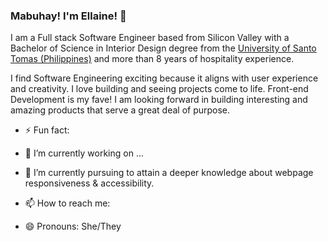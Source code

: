 ### Mabuhay! I'm Ellaine! 👋

I am a Full stack Software Engineer based from Silicon Valley with a Bachelor of Science in Interior Design degree from the [University of Santo Tomas (Philippines)](http://www.ust.edu.ph/academics/programs/bachelor-of-science-in-interior-design/) and more than 8 years of hospitality experience. 

I find Software Engineering exciting because it aligns with user experience and creativity. I love building and seeing projects come to life. Front-end Development is my fave! I am looking forward in building interesting and amazing products that serve a great deal of purpose.

- ⚡ Fun fact:

- 🔭 I’m currently working on ...

- 🌱 I’m currently pursuing to attain a deeper knowledge about webpage responsiveness & accessibility.

- 📫 How to reach me: 

- 😄 Pronouns: She/They

 

